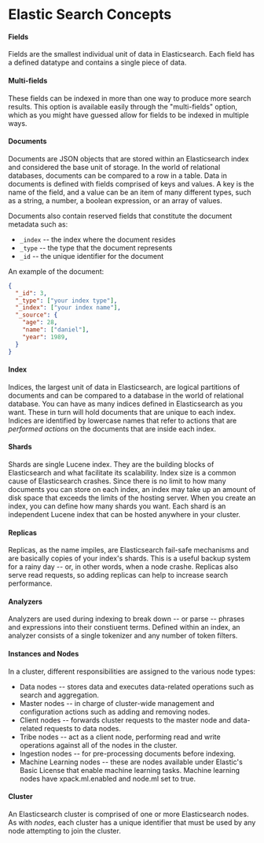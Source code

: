# Elastic Search Concepts

#### Fields
Fields are the smallest individual unit of data in Elasticsearch. Each field has a defined datatype and contains a single piece of data.

#### Multi-fields
These fields can be indexed in more than one way to produce more search results. This option is available easily through the "multi-fields" option, which as you might have guessed allow for fields to be indexed in multiple ways.

#### Documents
Documents are JSON objects that are stored within an Elasticsearch index and considered the base unit of storage. In the world of relational databases, documents can be compared to a row in a table.
Data in documents is defined with fields comprised of keys and values. A key is the name of the field, and a value can be an item of many different types, such as a string, a number, a boolean expression, or an array of values.

Documents also contain reserved fields that constitute the document metadata such as:
+ `_index` -- the index where the document resides
+ `_type` -- the type that the document represents
+ `_id` -- the unique identifier for the document

An example of the document:
```JSON
{
  "_id": 3,
  "_type": ["your index type"],
  "_index": ["your index name"],
  "_source": {
    "age": 28,
    "name": ["daniel"],
    "year": 1989,
  }
}
```

#### Index
Indices, the largest unit of data in Elasticsearch, are logical partitions of documents and can be compared to a database in the world of relational database.
You can have as many indices defined in Elasticsearch as you want. These in turn will hold documents that are unique to each index. Indices are identified by lowercase names that refer to actions that are *performed actions* on the documents that are inside each index.  

#### Shards
Shards are single Lucene index. They are the building blocks of Elasticsearch and what facilitate its scalability.
Index size is a common cause of Elasticsearch crashes. Since there is no limit to how many documents you can store on each index, an index may take up an amount of disk space that exceeds the limits of the hosting server.
When you create an index, you can define how many shards you want. Each shard is an independent Lucene index that can be hosted anywhere in your cluster.

#### Replicas
Replicas, as the name impiles, are Elasticsearch fail-safe mechanisms and are basically copies of your index's shards. This is a useful backup system for a rainy day -- or, in other words, when a node crashe. Replicas also serve read requests, so adding replicas can help to increase search performance. 

#### Analyzers
Analyzers are used during indexing to break down -- or parse -- phrases and expressions into their constiuent terms. Defined within an index, an analyzer consists of a single tokenizer and any number of token filters. 

#### Instances and Nodes
In a cluster, different responsibilities are assigned to the various node types:
+ Data nodes -- stores data and executes data-related operations such as search and aggregation.
+ Master nodes -- in charge of cluster-wide management and configuration actions such as adding and removing nodes.
+ Client nodes -- forwards cluster requests to the master node and data-related requests to data nodes.
+ Tribe nodes -- act as a client node, performing read and write operations against all of the nodes in the cluster.
+ Ingestion nodes -- for pre-processing documents before indexing.
+ Machine Learning nodes -- these are nodes available under Elastic's Basic License that enable machine learning tasks. Machine learning nodes have xpack.ml.enabled and node.ml set to true.

#### Cluster
An Elasticsearch cluster is comprised of one or more Elasticsearch nodes. As with *nodes*, each cluster has a unique identifier that must be used by any node attempting to join the cluster.
